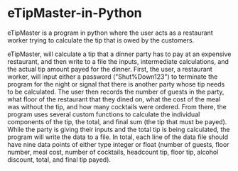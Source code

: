 # eTipMaster-in-Python
eTipMaster is a program in python where the user acts as a restaurant worker trying to calculate the tip that is owed by the customers.

eTipMaster, will calculate a tip that a dinner party has to pay at an expensive restaurant, and then write to a file the inputs, intermediate calculations, and the actual tip amount payed for the dinner. First, the user, a restaurant worker, will input either a password ("Shut%Down123") to terminate the program for the night or signal that there is another party whose tip needs to be calculated. The user then records the number of guests in the party, what floor of the restaurant that they dined on, what the cost of the meal was without the tip, and how many cocktails were ordered. From there, the program uses several custom functions to calculate the individual components of the tip, the total, and final sum (the tip that must be payed). While the party is giving their inputs and the total tip is being calculated, the program will write the data to a file. In total, each line of the data file should have nine data points of either type integer or float (number of guests, floor number, meal cost, number of cocktails, headcount tip, floor tip, alcohol discount, total, and final tip payed). 
